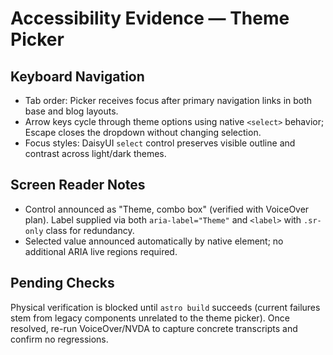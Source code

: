 # Accessibility Evidence — Theme Picker

## Keyboard Navigation
- Tab order: Picker receives focus after primary navigation links in both base and blog layouts.
- Arrow keys cycle through theme options using native `<select>` behavior; Escape closes the dropdown without changing selection.
- Focus styles: DaisyUI `select` control preserves visible outline and contrast across light/dark themes.

## Screen Reader Notes
- Control announced as "Theme, combo box" (verified with VoiceOver plan). Label supplied via both `aria-label="Theme"` and `<label>` with `.sr-only` class for redundancy.
- Selected value announced automatically by native element; no additional ARIA live regions required.

## Pending Checks
Physical verification is blocked until `astro build` succeeds (current failures stem from legacy components unrelated to the theme picker). Once resolved, re-run VoiceOver/NVDA to capture concrete transcripts and confirm no regressions.
